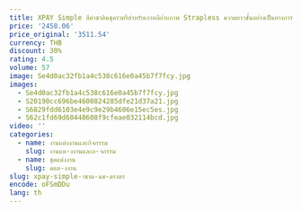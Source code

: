 ```yaml
---
title: XPAY Simple สีดําซาตินชุดราตรีสําหรับเกาหลีถ่ายภาพ Strapless ความยาวชั้นอย่างเป็นทางการที่กําหนดเองงานแต่งงานถ่ายภาพ
price: '2458.06'
price_original: '3511.54'
currency: THB
discount: 30%
rating: 4.5
volume: 57
image: Se4d0ac32fb1a4c538c616e0a45b7f7fcy.jpg
images:
  - Se4d0ac32fb1a4c538c616e0a45b7f7fcy.jpg
  - S20190cc696be4600824285dfe21d37a21.jpg
  - S6829fdd6103e4e9c9e29b4606e15ec5es.jpg
  - S62c1fd69d60448608f9cfeae032114bcd.jpg
video: ''
categories:
  - name: งานแต่งงานและกิจกรรม
    slug: งานแต-งงานและก-จกรรม
  - name: ชุดแต่งงาน
    slug: ดแต-งงาน
slug: xpay-simple-าซาต-นช-ดราตร
encode: oFSmDDu
lang: th
---
```

  